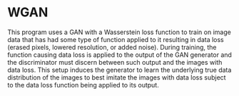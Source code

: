 # WGAN

This program uses a GAN with a Wasserstein loss function to train on image data that has had some type of function applied to it resulting in data loss (erased pixels, lowered resolution, or added noise). During training, the function causing data loss is applied to the output of the GAN generator and the discriminator must discern between such output and the images with data loss. This setup induces the generator to learn the underlying true data distribution of the images to best imitate the images with data loss subject to the data loss function being applied to its output.
